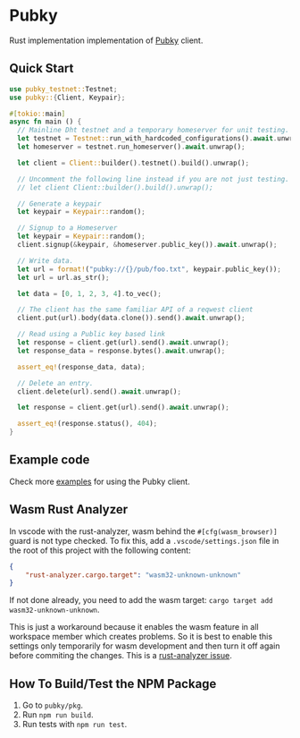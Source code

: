 # Pubky

Rust implementation implementation of [Pubky](https://github.com/pubky/pubky-core) client.

## Quick Start

```rust
use pubky_testnet::Testnet;
use pubky::{Client, Keypair};

#[tokio::main]
async fn main () {
  // Mainline Dht testnet and a temporary homeserver for unit testing.
  let testnet = Testnet::run_with_hardcoded_configurations().await.unwrap();
  let homeserver = testnet.run_homeserver().await.unwrap();

  let client = Client::builder().testnet().build().unwrap();

  // Uncomment the following line instead if you are not just testing.
  // let client Client::builder().build().unwrap();

  // Generate a keypair
  let keypair = Keypair::random();

  // Signup to a Homeserver
  let keypair = Keypair::random();
  client.signup(&keypair, &homeserver.public_key()).await.unwrap();

  // Write data.
  let url = format!("pubky://{}/pub/foo.txt", keypair.public_key());
  let url = url.as_str();

  let data = [0, 1, 2, 3, 4].to_vec();

  // The client has the same familiar API of a reqwest client
  client.put(url).body(data.clone()).send().await.unwrap();

  // Read using a Public key based link
  let response = client.get(url).send().await.unwrap();
  let response_data = response.bytes().await.unwrap();

  assert_eq!(response_data, data);

  // Delete an entry.
  client.delete(url).send().await.unwrap();

  let response = client.get(url).send().await.unwrap();

  assert_eq!(response.status(), 404);
}
```

## Example code

Check more [examples](https://github.com/pubky/pubky-core/tree/main/examples) for using the Pubky client.

## Wasm Rust Analyzer

In vscode with the rust-analyzer, wasm behind the `#[cfg(wasm_browser)]` guard is not type checked. To fix this, add 
a `.vscode/settings.json` file in the root of this project with the following content:

```json
{
    "rust-analyzer.cargo.target": "wasm32-unknown-unknown"
}
```

If not done already, you need to add the wasm target: `cargo target add wasm32-unknown-unknown`.

This is just a workaround because it enables the wasm feature in all workspace member which creates problems.
So it is best to enable this settings only temporarily for wasm development and then turn it off again before commiting the
changes. This is a [rust-analyzer issue](https://github.com/rust-lang/rust-analyzer/issues/11900#issuecomment-1166638234).

## How To Build/Test the NPM Package

1. Go to `pubky/pkg`.
2. Run `npm run build`.
3. Run tests with `npm run test`.